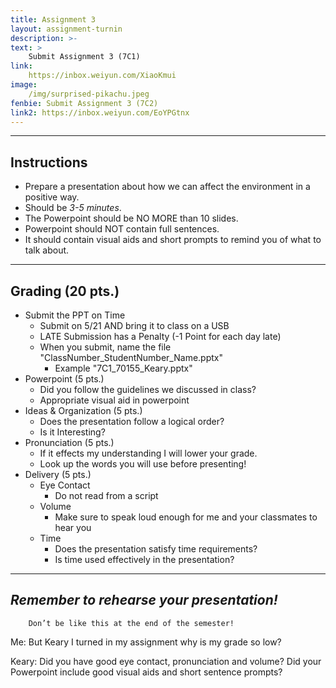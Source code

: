 ```yaml
---
title: Assignment 3
layout: assignment-turnin
description: >-
text: >
    Submit Assignment 3 (7C1)
link: 
    https://inbox.weiyun.com/XiaoKmui
image: 
    /img/surprised-pikachu.jpeg
fenbie: Submit Assignment 3 (7C2)
link2: https://inbox.weiyun.com/EoYPGtnx
---
```

---
## Instructions
* Prepare a presentation about how we can affect the environment in a positive way.
* Should be *3-5 minutes*.
* The Powerpoint should be NO MORE than 10 slides.
* Powerpoint should NOT contain full sentences.
* It should contain visual aids and short prompts to remind you of what to talk about.
---
## Grading (20 pts.)
* Submit the PPT on Time
	* Submit on 5/21 AND bring it to class on a USB
    * LATE Submission has a Penalty (-1 Point for each day late)
	* When you submit, name the file "ClassNumber_StudentNumber_Name.pptx" 
		* Example "7C1_70155_Keary.pptx"
* Powerpoint (5 pts.)
	* Did you follow the guidelines we discussed in class?
	* Appropriate visual aid in powerpoint
* Ideas & Organization (5 pts.)
    * Does the presentation follow a logical order?
    * Is it Interesting?
* Pronunciation (5 pts.)
	* If it effects my understanding I will lower your grade.
	* Look up the words you will use before presenting!
* Delivery (5 pts.)
	* Eye Contact
	    * Do not read from a script
    * Volume
	    * Make sure to speak loud enough for me and your classmates to hear you
	* Time
	    * Does the presentation satisfy time requirements?
	    * Is time used effectively in the presentation?
---
## ***Remember to rehearse your presentation!***

        Don’t be like this at the end of the semester!

Me: But Keary I turned in my assignment why is my grade so low?

Keary: Did you have good eye contact, pronunciation and volume? Did your Powerpoint include good visual aids and short sentence prompts?

